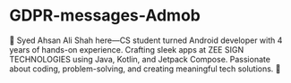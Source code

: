 # GDPR-messages-Admob
👋 Syed Ahsan Ali Shah here—CS student turned Android developer with 4 years of hands-on experience. Crafting sleek apps at ZEE SIGN TECHNOLOGIES using Java, Kotlin, and Jetpack Compose. Passionate about coding, problem-solving, and creating meaningful tech solutions. 🚀
